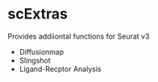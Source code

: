 # scExtras


Provides addiiontal functions for Seurat v3  


* Diffusionmap
* Slingshot
* Ligand-Recptor Analysis

